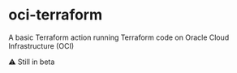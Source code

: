 # oci-terraform
A basic Terraform action running Terraform code on Oracle Cloud Infrastructure (OCI)

⚠️ Still in beta
